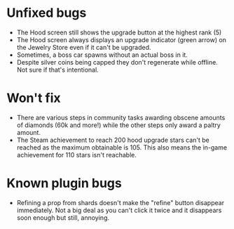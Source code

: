 # Unfixed bugs

- The Hood screen still shows the upgrade button at the highest rank (5)
- The Hood screen always displays an upgrade indicator (green arrow) on the Jewelry Store even if it can't be upgraded.
- Sometimes, a boss car spawns without an actual boss in it. 
- Despite silver coins being capped they don't regenerate while offline. Not sure if that's intentional.

# Won't fix

- There are various steps in community tasks awarding obscene amounts of diamonds (60k and more!) while the other steps only award a paltry amount.
- The Steam achievement to reach 200 hood upgrade stars can't be reached as the maximum obtainable is 105. This also means the in-game achievement for 110 stars isn't reachable.

# Known plugin bugs
- Refining a prop from shards doesn't make the "refine" button disappear immediately. Not a big deal as you can't click it twice and it disappears soon enough but still, annoying.
